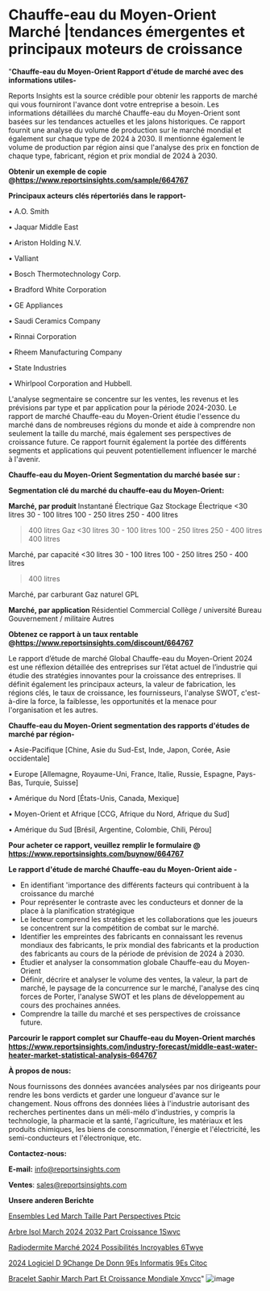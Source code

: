 # Chauffe-eau du Moyen-Orient Marché |tendances émergentes et principaux moteurs de croissance

"<strong>Chauffe-eau du Moyen-Orient Rapport d'étude de marché avec des informations utiles-</strong>

Reports Insights est la source crédible pour obtenir les rapports de marché qui vous fourniront l'avance dont votre entreprise a besoin. Les informations détaillées du marché Chauffe-eau du Moyen-Orient sont basées sur les tendances actuelles et les jalons historiques. Ce rapport fournit une analyse du volume de production sur le marché mondial et également sur chaque type de 2024 à 2030. Il mentionne également le volume de production par région ainsi que l'analyse des prix en fonction de chaque type, fabricant, région et prix mondial de 2024 à 2030.

<strong><b>Obtenir un exemple de copie @</b></strong><a href=https://www.reportsinsights.com/sample/664767><strong><b>https://www.reportsinsights.com/sample/664767</b></strong></a>

<b>Principaux acteurs clés répertoriés dans le rapport-</b>

<b> </b>• A.O. Smith

• Jaquar Middle East

• Ariston Holding N.V.

• Valliant

• Bosch Thermotechnology Corp.

• Bradford White Corporation

• GE Appliances

• Saudi Ceramics Company

• Rinnai Corporation

• Rheem Manufacturing Company

• State Industries

• Whirlpool Corporation and Hubbell.

L'analyse segmentaire se concentre sur les ventes, les revenus et les prévisions par type et par application pour la période 2024-2030. Le rapport de marché Chauffe-eau du Moyen-Orient étudie l'essence du marché dans de nombreuses régions du monde et aide à comprendre non seulement la taille du marché, mais également ses perspectives de croissance future. Ce rapport fournit également la portée des différents segments et applications qui peuvent potentiellement influencer le marché à l'avenir.

<strong>Chauffe-eau du Moyen-Orient Segmentation du marché basée sur :</strong>

<strong> Segmentation clé du marché du chauffe-eau du Moyen-Orient: </strong>

<strong> Marché, par produit </strong>
Instantané
Électrique
Gaz
Stockage
Électrique
<30 litres
30 - 100 litres
100 - 250 litres
250 - 400 litres
> 400 litres
Gaz
<30 litres
30 - 100 litres
100 - 250 litres
250 - 400 litres
> 400 litres

Marché, par capacité
<30 litres
30 - 100 litres
100 - 250 litres
250 - 400 litres
> 400 litres

Marché, par carburant
Gaz naturel
GPL

<strong> Marché, par application </strong>
Résidentiel
Commercial
Collège / université
Bureau
Gouvernement / militaire
Autres

<strong><b>Obtenez ce rapport à un taux rentable @</b></strong><a href=https://www.reportsinsights.com/discount/664767><strong><b>https://www.reportsinsights.com/discount/664767</b></strong></a>

Le rapport d’étude de marché Global Chauffe-eau du Moyen-Orient 2024 est une réflexion détaillée des entreprises sur l’état actuel de l’industrie qui étudie des stratégies innovantes pour la croissance des entreprises. Il définit également les principaux acteurs, la valeur de fabrication, les régions clés, le taux de croissance, les fournisseurs, l'analyse SWOT, c'est-à-dire la force, la faiblesse, les opportunités et la menace pour l'organisation et les autres.

<strong>Chauffe-eau du Moyen-Orient segmentation des rapports d'études de marché par région-</strong>

• Asie-Pacifique [Chine, Asie du Sud-Est, Inde, Japon, Corée, Asie occidentale]

• Europe [Allemagne, Royaume-Uni, France, Italie, Russie, Espagne, Pays-Bas, Turquie, Suisse]

• Amérique du Nord [États-Unis, Canada, Mexique]

• Moyen-Orient et Afrique [CCG, Afrique du Nord, Afrique du Sud]

• Amérique du Sud [Brésil, Argentine, Colombie, Chili, Pérou]

<strong>Pour acheter ce rapport, veuillez remplir le formulaire @   <a href=https://www.reportsinsights.com/buynow/664767>https://www.reportsinsights.com/buynow/664767</a></strong>

<strong>Le rapport d'étude de marché Chauffe-eau du Moyen-Orient aide -</strong>
<ul>
  <li>En identifiant 'importance des différents facteurs qui contribuent à la croissance du marché</li>
  <li>Pour représenter le contraste avec les conducteurs et donner de la place à la planification stratégique</li>
  <li>Le lecteur comprend les stratégies et les collaborations que les joueurs se concentrent sur la compétition de combat sur le marché.</li>
  <li>Identifier les empreintes des fabricants en connaissant les revenus mondiaux des fabricants, le prix mondial des fabricants et la production des fabricants au cours de la période de prévision de 2024 à 2030.</li>
  <li>Étudier et analyser la consommation globale Chauffe-eau du Moyen-Orient</li>
  <li>Définir, décrire et analyser le volume des ventes, la valeur, la part de marché, le paysage de la concurrence sur le marché, l'analyse des cinq forces de Porter, l'analyse SWOT et les plans de développement au cours des prochaines années.</li>
  <li>Comprendre la taille du marché et ses perspectives de croissance future.</li>
</ul>

<strong>Parcourir le rapport complet sur Chauffe-eau du Moyen-Orient marchés <a href=https://www.reportsinsights.com/industry-forecast/middle-east-water-heater-market-statistical-analysis-664767>https://www.reportsinsights.com/industry-forecast/middle-east-water-heater-market-statistical-analysis-664767</a></strong>

<strong>À propos de nous:</strong>

Nous fournissons des données avancées analysées par nos dirigeants pour rendre les bons verdicts et garder une longueur d'avance sur le changement. Nous offrons des données liées à l'industrie autorisant des recherches pertinentes dans un méli-mélo d'industries, y compris la technologie, la pharmacie et la santé, l'agriculture, les matériaux et les produits chimiques, les biens de consommation, l'énergie et l'électricité, les semi-conducteurs et l'électronique, etc.

<strong>Contactez-nous:</strong>

<strong>E-mail:</strong> <a href=mailto:info@reportsinsights.com>info@reportsinsights.com</a>

<strong>Ventes</strong>: <a href=mailto:sales@reportsinsights.com>sales@reportsinsights.com</a>

<strong>Unsere anderen Berichte</strong>

<a href=https://www.linkedin.com/pulse/ensembles-led-march%C3%A9-taille-part-perspectives-ptcic/>Ensembles Led March Taille Part Perspectives Ptcic</a>

<a href=https://www.linkedin.com/pulse/arbre-isol%C3%A9-march%C3%A9-2024-2032-part-croissance-1swvc/>Arbre Isol March 2024 2032 Part Croissance 1Swvc</a>

<a href=https://www.linkedin.com/pulse/radiodermite-marché-2024-possibilités-incroyables-6twye/>Radiodermite Marché 2024 Possibilités Incroyables 6Twye</a>

<a href=https://www.linkedin.com/pulse/2024-logiciel-d%C3%A9change-de-donn%C3%A9es-informatis%C3%A9es-citoc/>2024 Logiciel D 9Change De Donn 9Es Informatis 9Es Citoc</a>

<a href=https://www.linkedin.com/pulse/bracelet-saphir-march%C3%A9-part-et-croissance-mondiale-xnvcc/>Bracelet Saphir March Part Et Croissance Mondiale Xnvcc</a>"
![image](https://github.com/daminid12/RImarketdynamics/assets/158430485/c51104aa-24ce-469a-ad74-2a5ce46c3a22)
